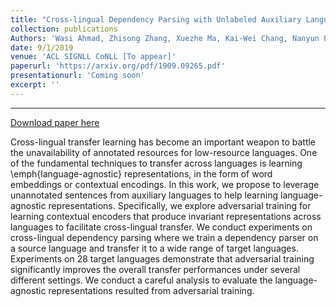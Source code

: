 ```yaml
---
title: "Cross-lingual Dependency Parsing with Unlabeled Auxiliary Languages."
collection: publications
Authors: 'Wasi Ahmad, Zhisong Zhang, Xuezhe Ma, Kai-Wei Chang, Nanyun Peng'
date: 9/1/2019
venue: 'ACL SIGNLL CoNLL [To appear]'
paperurl: 'https://arxiv.org/pdf/1909.09265.pdf'
presentationurl: 'Coming soon'
excerpt: ''
---
```

---
<a href='https://arxiv.org/abs/1909.09265'>Download paper here</a>

Cross-lingual transfer learning has become an important weapon to battle the unavailability of annotated resources for low-resource languages. One of the fundamental techniques to transfer across languages is learning \emph{language-agnostic} representations, in the form of word embeddings or contextual encodings. In this work, we propose to leverage unannotated sentences from auxiliary languages to help learning language-agnostic representations. Specifically, we explore adversarial training for learning contextual encoders that produce invariant representations across languages to facilitate cross-lingual transfer. We conduct experiments on cross-lingual dependency parsing where we train a dependency parser on a source language and transfer it to a wide range of target languages. Experiments on 28 target languages demonstrate that adversarial training significantly improves the overall transfer performances under several different settings. We conduct a careful analysis to evaluate the language-agnostic representations resulted from adversarial training.

